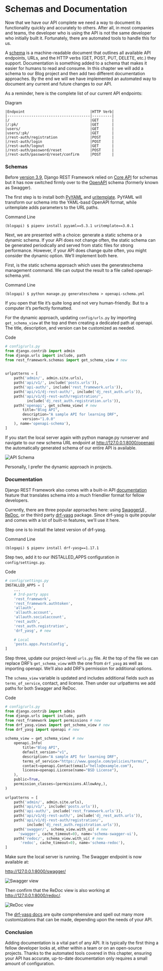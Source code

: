 <div dir="rlt">
  
# Schemas and Documentation
  

Now that we have our API complete we need a way to document its functionality quickly and
accurately to others. After all, in most companies and teams, the developer who is using the API
is not the same developer who initially built it. Fortunately, there are automated tools to handle
this for us.
  
A [schema](https://www.django-rest-framework.org/api-guide/schemas/#schema) 
is a machine-readable document that outlines all available API endpoints, URLs, and
the HTTP verbs (GET, POST, PUT, DELETE, etc.) they support. Documentation is something added
to a schema that makes it easier for humans to read and consume. In this chapter we will add a
schema to our Blog project and then add two different documentation approaches. By the end
we will we have implemented an automated way to document any current and future changes
to our API.
  
  
  
As a reminder, here is the complete list of our current API endpoints:

<div dir="ltr">
  
Diagram
```code
|Endpoint                              |HTTP Verb|
|--------------------------------------|---------|
|/                                     |GET      |
|/:pk/                                 |GET      |
|users/                                |GET      |
|users/:pk/                            |GET      |
|/rest-auth/registration               |POST     |
|/rest-auth/login                      |POST     |
|/rest-auth/logout                     |GET      |
|/rest-auth/password/reset             |POST     |
|/rest-auth/password/reset/confirm     |POST     |
```
  
</div>
  
  
### Schemas
  
  
Before [version 3.9](https://www.django-rest-framework.org/community/3.9-announcement/), 
Django REST Framework relied on [Core API](http://www.coreapi.org/) for schemas but it has now
switched firmly over to the [OpenAPI](https://www.openapis.org/) schema (formerly known as Swagger).
  
The first step is to install both [PyYAML](https://pyyaml.org/) and [uritemplate](https://github.com/python-hyper/uritemplate). PyYAML will transform our schema
into the YAML-basd OpenAPI format, while uritemplate adds parameters to the URL paths.
  
  
<div dir="ltr">
  
Command Line
```shell
(blogapi) $ pipenv install pyyaml==5.3.1 uritemplate==3.0.1
```
  
</div>
  
  
Next, we are presented with a choice: generate a static schema or a dynamic schema. If your API
does not change often, the static schema can be generated periodically and served from static
files for strong performance. However, if your API does change quite often, you might consider
the dynamic option. We’ll implement both here.
  
First, is the static schema approach which uses the generateschema management command. We
can output the result to a file called openapi-schema.yml.
  
  
<div dir="ltr">
  
Command Line
```shell
(blogapi) $ python manage.py generateschema > openapi-schema.yml
```
  
</div>
  
  
If you open that file it’s quite long and not very human-friendly. But to a computer it’s perfectly
formatted.
  
For the dynamic approach, updating `config/urls.py` by importing `get_schema_view` at the top
and then creating a dedicated path at openapi. The title, description, and version can be
customized as needed.
  
  
<div dir="ltr">
  
Code
```python
# config/urls.py
from django.contrib import admin
from django.urls import include, path
from rest_framework.schemas import get_schema_view # new
  
  
urlpatterns = [
    path('admin/', admin.site.urls),
    path('api/v1/', include('posts.urls')),
    path('api-auth/', include('rest_framework.urls')),
    path('api/v1/dj-rest-auth/', include('dj_rest_auth.urls')),
    path('api/v1/dj-rest-auth/registration/',
          include('dj_rest_auth.registration.urls')),
    path('openapi', get_schema_view( # new
        title="Blog API",
        description="A sample API for learning DRF",
        version="1.0.0"
    ), name='openapi-schema'),
]

```
  
</div>
  
  
If you start the local server again with python manage.py runserver and navigate to our new
schema URL endpoint at http://127.0.0.1:8000/openapi the automatically generated schema
of our entire API is available.
  
  
![API Schema](images/1.jpg)
  
Personally, I prefer the dynamic approach in projects.
  
  
### Documentation  
  
  
Django REST Framework also comes with a built-in API [documentation](https://www.django-rest-framework.org/topics/documenting-your-api/) 
feature that translates
schema into a much friendlier format for fellow developers.
  

Currently, there are three popular approaches here: using [SwaggerUI](https://swagger.io/tools/swagger-ui/) , [ReDoc](https://github.com/Rebilly/ReDoc), 
or the third party [drf-yasg](https://drf-yasg.readthedocs.io/en/stable/) package. Since drf-yasg is quite popular and comes with a lot of built-in
features, we’ll use it here.
  
  
Step one is to install the latest version of drf-yasg.
  
  
<div dir="ltr">
  
Command Line
```shell
(blogapi) $ pipenv install drf-yasg==1.17.1
```
  
</div>
  
  
Step two, add it to our INSTALLED_APPS configuration in `config/settings.py`. 
  
  
<div dir="ltr">
  
Code
```python
# config/settings.py
INSTALLED_APPS = [
    ...
    # 3rd-party apps
    'rest_framework',
    'rest_framework.authtoken',
    'allauth',
    'allauth.account',
    'allauth.socialaccount',
    'rest_auth',
    'rest_auth.registration',
    'drf_yasg', # new
  
    # Local
    'posts.apps.PostsConfig',
]
```
  
</div>
  
  
Step three, update our project-level `urls.py` file. At the top of the file we can replace DRF’s
`get_schema_view` with the one from `drf_yasg` as well as importing openapi. We’ll also add DRF’s
permission for additional options.
  
The `schema_view` variable is updated and includes additional fields such as `terms_of_service`,
contact, and license. Then under our urlpatterns we add paths for both Swagger and ReDoc.
  
  
<div dir="ltr">
  
Code
```python
# config/urls.py
from django.contrib import admin
from django.urls import include, path
from rest_framework import permissions # new
from drf_yasg.views import get_schema_view # new
from drf_yasg import openapi # new
  
schema_view = get_schema_view( # new
    openapi.Info(
        title="Blog API",
        default_version="v1",
        description="A sample API for learning DRF",
        terms_of_service="https://www.google.com/policies/terms/",
        contact=openapi.Contact(email="hello@example.com"),
        license=openapi.License(name="BSD License"),
    ),
    public=True,
    permission_classes=(permissions.AllowAny,),
)
  
urlpatterns = [
    path('admin/', admin.site.urls),
    path('api/v1/', include('posts.urls')),
    path('api-auth/', include('rest_framework.urls')),
    path('api/v1/dj-rest-auth/', include('dj_rest_auth.urls')),
    path('api/v1/dj-rest-auth/registration/',
          include('dj_rest_auth.registration.urls')),
    path('swagger/', schema_view.with_ui( # new
      'swagger', cache_timeout=0), name='schema-swagger-ui'),
    path('redoc/', schema_view.with_ui( # new
       'redoc', cache_timeout=0), name='schema-redoc'),
]
```
  
</div>
  
  
Make sure the local server is running. The Swagger endpoint is now available at:
  
http://127.0.0.1:8000/swagger/
  
![Swagger view](images/2.jpg)
  
  
Then confirm that the ReDoc view is also working at http://127.0.0.1:8000/redoc/.
  
  
![ReDoc view](images/3.jpg)
  
  
The [drf-yasg docs](https://drf-yasg.readthedocs.io/en/stable/readme.html) are quite comprehensive and spell out many more customizations that can
be made, depending upon the needs of your API.
  
  
  
### Conclusion
  
  
Adding documentation is a vital part of any API. It is typically the first thing a fellow developer
looks at, either within a team or on an open-source projects. Thanks to the automated tools
covered in this chapter, ensuring your API has accurate, up-to-date documentation only requires
a small amount of configuration.
  
  
  
  
  
  
</div>
